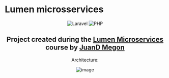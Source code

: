 # Lumen microsservices

<div align='center'>
  
  ![Laravel](https://img.shields.io/badge/laravel-%23FF2D20.svg?style=for-the-badge&logo=laravel&logoColor=white)
  ![PHP](https://img.shields.io/badge/php-%23777BB4.svg?style=for-the-badge&logo=php&logoColor=white)


## Project created during the [Lumen Microservices](https://www.udemy.com/course/microservices-with-lumen-a-service-oriented-architecture/) course by [JuanD Megon](https://www.udemy.com/user/juandavidmezagonzlez/)

Architecture:

![image](https://user-images.githubusercontent.com/107426464/201410248-030d1e01-d25b-4403-9766-376116b6eee4.png)

 <div>


